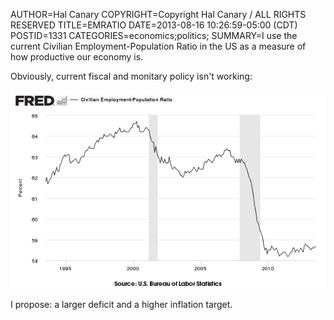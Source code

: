 AUTHOR=Hal Canary
COPYRIGHT=Copyright Hal Canary / ALL RIGHTS RESERVED
TITLE=EMRATIO
DATE=2013-08-16 10:26:59-05:00 (CDT)
POSTID=1331
CATEGORIES=economics;politics;
SUMMARY=I use the current Civilian Employment-Population Ratio in the US as a measure of how productive our economy is.

Obviously, current fiscal and monitary policy isn't working:

[![[]](/images/7b71b0d857c3768c851d9958eeb7f2b3bfbf0b82.png)](http://goo.gl/p3G5nb)

I propose: a larger deficit and a higher inflation target.
